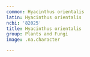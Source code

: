```yaml
---
common: Hyacinthus orientalis
latin: Hyacinthus orientalis
ncbi: '82025'
title: Hyacinthus orientalis
group: Plants and Fungi
image: .na.character

---
```

